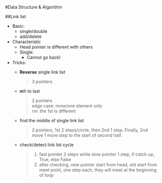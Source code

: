 #Data Structure & Algorithm

##Link list

* Basic:
    * single/double
    * add/delete
* Characteristic
    * Head pointer is different with others
    * Single:
        * Cannot go back!
* Tricks:
    * **Reverse** single link list
        > 3 pointers

    * **n**th to last
        > 2 pointers<br>
        > edge case: none/one element only<br>
        > rm: the 1st is different
    * find the middle of single link list
        > 2 pointers, 1st 2 steps/circle, then 2nd 1 step. Finally, 2nd move 1 more step to the start of second half.
    * check/detect link list cycle
        > 1. fast pointer 2 steps while slow pointer 1 step, if catch up, True, else False
        > 2. after checking, new pointer start from head, old start from meet point, one step each, they will meet at the beginning of loop
